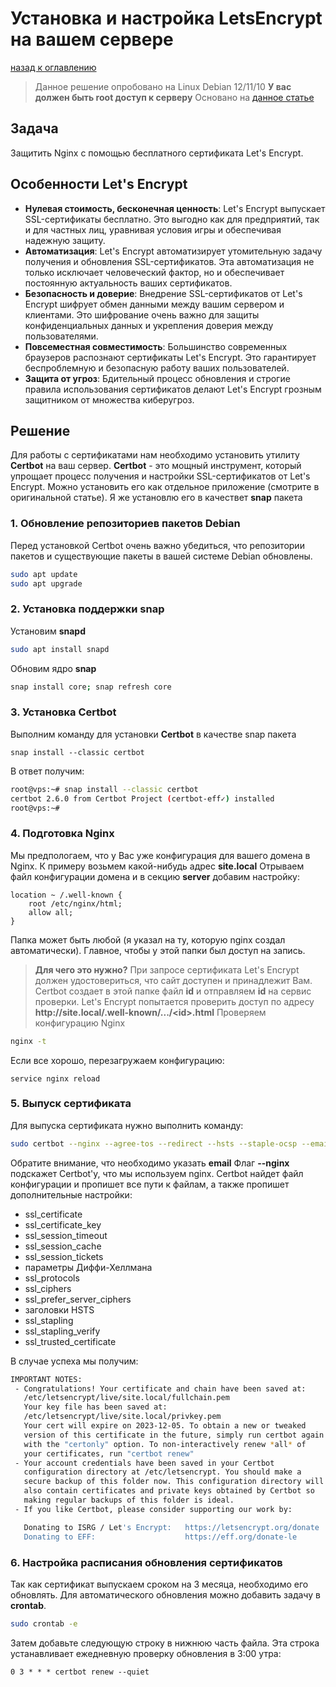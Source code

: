 # Установка и настройка LetsEncrypt на вашем сервере
[назад к оглавлению](../../README.md)

 > Данное решение опробовано на Linux Debian 12/11/10
 > **У вас должен быть root доступ к серверу**
 > Основано на [данное статье](https://g-soft.info/articles/10873/kak-zaschitit-nginx-s-pomoschyu-let-s-encrypt-v-debian/)

## Задача
Защитить Nginx с помощью бесплатного сертификата Let's Encrypt.

## Особенности Let's Encrypt
- **Нулевая стоимость, бесконечная ценность**: Let's Encrypt выпускает SSL-сертификаты бесплатно. Это выгодно как для предприятий, так и для частных лиц, уравнивая условия игры и обеспечивая надежную защиту.
- **Автоматизация**: Let's Encrypt автоматизирует утомительную задачу получения и обновления SSL-сертификатов. Эта автоматизация не только исключает человеческий фактор, но и обеспечивает постоянную актуальность ваших сертификатов.
- **Безопасность и доверие**: Внедрение SSL-сертификатов от Let's Encrypt шифрует обмен данными между вашим сервером и клиентами. Это шифрование очень важно для защиты конфиденциальных данных и укрепления доверия между пользователями.
- **Повсеместная совместимость**: Большинство современных браузеров распознают сертификаты Let's Encrypt. Это гарантирует беспроблемную и безопасную работу ваших пользователей.
- **Защита от угроз**: Бдительный процесс обновления и строгие правила использования сертификатов делают Let's Encrypt грозным защитником от множества киберугроз.

## Решение
Для работы с сертификатами нам необходимо установить утилиту **Certbot** на ваш сервер.
**Certbot** - это мощный инструмент, который упрощает процесс получения и настройки SSL-сертификатов от Let's Encrypt.
Можно установить его как отдельное приложение (смотрите в оригинальной статье). Я же установлю его в качествет **snap**  пакета

### 1. Обновление репозиториев пакетов Debian
Перед установкой Certbot очень важно убедиться, что репозитории пакетов и существующие пакеты в вашей системе Debian обновлены. 
```bash
sudo apt update
sudo apt upgrade
```

### 2. Установка поддержки snap
Установим **snapd**
```bash
sudo apt install snapd
```
Обновим ядро **snap**
```bash
snap install core; snap refresh core
```

### 3. Установка Certbot
Выполним команду для установки **Certbot** в качестве snap пакета
```
snap install --classic certbot
```
В ответ получим:
```bash
root@vps:~# snap install --classic certbot
certbot 2.6.0 from Certbot Project (certbot-eff✓) installed
root@vps:~# 
```

### 4. Подготовка Nginx
Мы предпологаем, что у Вас уже конфигурация для вашего домена в Nginx. К примеру возьмем какой-нибудь адрес **site.local**
Отрываем файл конфигурации домена и в секцию **server** добавим настройку:
```nginx
location ~ /.well-known {
    root /etc/nginx/html;
    allow all;
}
```
Папка может быть любой (я указал на ту, которую nginx создал автоматически). Главное, чтобы у этой папки был доступ на запись.
>**Для чего это нужно?** При запросе сертификата Let's Encrypt должен удостовериться, что сайт доступен и принадлежит Вам. Certbot создает в этой папке файл **id** и отправляем **id** на сервис проверки. Let's Encrypt попытается проверить доступ по адресу **http:\/\/site.local\/.well-known\/...\/\<id\>.html**
Проверяем конфигурацию Nginx
```bash
nginx -t
```
Если все хорошо, перезагружаем конфигурацию:
```
service nginx reload
```

### 5. Выпуск сертификата
Для выпуска сертификата нужно выполнить команду:
```bash
sudo certbot --nginx --agree-tos --redirect --hsts --staple-ocsp --email <your email> -d site.local
```
Обратите внимание, что необходимо указать **email**
Флаг **--nginx** подскажет Certbot'у, что мы используем nginx. Certbot найдет файл конфигурации и пропишет все пути к файлам, а также пропишет дополнительные настройки:
- ssl_certificate
- ssl_certificate_key
- ssl_session_timeout
- ssl_session_cache
- ssl_session_tickets
- параметры Диффи-Хеллмана
- ssl_protocols
- ssl_ciphers
- ssl_prefer_server_ciphers
- заголовки HSTS
- ssl_stapling
- ssl_stapling_verify
- ssl_trusted_certificate

В случае успеха мы получим:
```bash
IMPORTANT NOTES:
 - Congratulations! Your certificate and chain have been saved at:
   /etc/letsencrypt/live/site.local/fullchain.pem
   Your key file has been saved at:
   /etc/letsencrypt/live/site.local/privkey.pem
   Your cert will expire on 2023-12-05. To obtain a new or tweaked
   version of this certificate in the future, simply run certbot again
   with the "certonly" option. To non-interactively renew *all* of
   your certificates, run "certbot renew"
 - Your account credentials have been saved in your Certbot
   configuration directory at /etc/letsencrypt. You should make a
   secure backup of this folder now. This configuration directory will
   also contain certificates and private keys obtained by Certbot so
   making regular backups of this folder is ideal.
 - If you like Certbot, please consider supporting our work by:

   Donating to ISRG / Let's Encrypt:   https://letsencrypt.org/donate
   Donating to EFF:                    https://eff.org/donate-le
```

### 6. Настройка расписания обновления сертификатов
Так как сертификат выпускаем сроком на 3 месяца, необходимо его обновлять. Для автоматического обновления можно добавить задачу в **crontab**.
```bash
sudo crontab -e
```
Затем добавьте следующую строку в нижнюю часть файла. Эта строка устанавливает ежедневную проверку обновления в 3:00 утра:

```crontab
0 3 * * * certbot renew --quiet
```